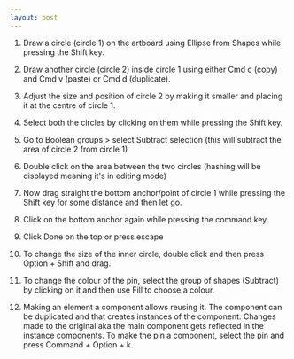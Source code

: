 ```yaml
---
layout: post
---
```


1. Draw a circle (circle 1) on the artboard using Ellipse from Shapes while pressing the Shift key.

2. Draw another circle (circle 2) inside circle 1 using either Cmd c (copy) and Cmd v (paste) or Cmd d (duplicate).

3. Adjust the size and position of circle 2 by making it smaller and placing it at the centre of circle 1.

4. Select both the circles by clicking on them while pressing the Shift key.

5. Go to Boolean groups > select Subtract selection (this will subtract the area of circle 2 from circle 1)

6. Double click on the area between the two circles (hashing will be displayed meaning it's in editing mode)

7. Now drag straight the bottom anchor/point of circle 1 while pressing the Shift key for some distance and then let go.

8. Click on the bottom anchor again while pressing the command key.

9. Click Done on the top or press escape

10. To change the size of the inner circle, double click and then press Option + Shift and drag.

11. To change the colour of the pin, select the group of shapes (Subtract) by clicking on it and then use Fill to choose a colour.

12. Making an element a component allows reusing it. The component can be duplicated and that creates instances of the component. Changes made to the original aka the main component gets reflected in the instance components. 
To make the pin a component, select the pin and press Command + Option + k.
